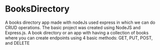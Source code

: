 # BooksDirectory
A books directory app made with nodeJs used express in which we can do CRUD operations.
The basic project was created using NodeJS and Express.js.
A book directory or an app with having a collection of books where you can create endpoints using 4 basic methods: GET, PUT, POST, and DELETE
